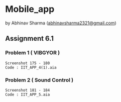 # Mobile_app 
by Abhinav Sharma (abhinavsharma2321@gmail.com)
## Assignment 6.1 
  ### Problem 1 ( VIBGYOR )
    Screenshot 175 - 180
    Code : IIT_APP_4(1).aia
    
  ### Problem 2 ( Sound Control )
    Screenshot 181 - 184
    Code : IIT_APP_5.aia

